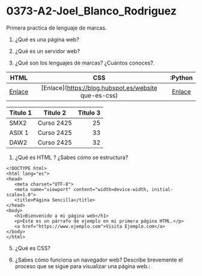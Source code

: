# 0373-A2-Joel_Blanco_Rodriguez

Primera practica de lenguaje de marcas.

1. ¿Qué es una página web?

2. ¿Qué es un servidor web?


3. ¿Qué son los lenguajes de marcas? ¿Cuántos conoces?. 

|HTML|CSS|:Python|
|:----------:|:----------:|:----------:|
|[Enlace](https://developer.mozilla.org/es/docs/Web/HTML)|[Enlace](https://blog.hubspot.es/website que-es-css)|[Enlace](https://aws.amazon.com/es/what-is/python/)|


|Titulo 1 | Titulo 2 | Titulo 3 |
|----------|:--------------:|-------------:|
|SMX2 |Curso 2425|25|
|ASIX 1|Curso 2425|33|
|DAW2|Curso 2425|32|




1. ¿Qué es HTML ? ¿Sabes cómo se estructura?
   
 ```
<!DOCTYPE html>
<html lang="es">
<head>
    <meta charset="UTF-8">
    <meta name="viewport" content="width=device-width, initial-scale=1.0">
    <title>Página Sencilla</title>
</head>
<body>
    <h1>Bienvenido a mi página web</h1>
    <p>Este es un párrafo de ejemplo en mi primera página HTML.</p>
    <a href="https://www.ejemplo.com">Visita Ejemplo.com</a>
</body>
</html>
```

5. ¿Qué es CSS?

6. ¿Sabes cómo funciona un navegador web? Describe brevemente el proceso que se sigue para visualizar una página web.:
